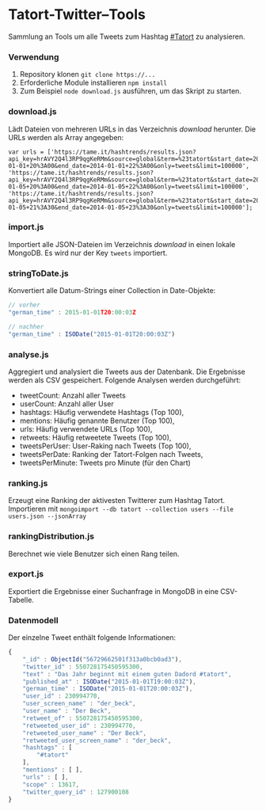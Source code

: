 # Tatort-Twitter–Tools
Sammlung an Tools um alle Tweets zum Hashtag [#Tatort](https://twitter.com/search?f=tweets&vertical=default&q=%23tatort&src=typd) zu analysieren.

### Verwendung
1. Repository klonen `git clone https://...`
2. Erforderliche Module installieren `npm install`
3. Zum Beispiel `node download.js` ausführen, um das Skript zu starten.

### download.js
Lädt Dateien von mehreren URLs in das Verzeichnis *download* herunter. Die URLs werden als Array angegeben:
```
var urls = ['https://tame.it/hashtrends/results.json?api_key=hrAVY2Q4l3RP9qgKeRMm&source=global&term=%23tatort&start_date=2014-01-01+20%3A00&end_date=2014-01-01+22%3A00&only=tweets&limit=100000',
'https://tame.it/hashtrends/results.json?api_key=hrAVY2Q4l3RP9qgKeRMm&source=global&term=%23tatort&start_date=2014-01-05+20%3A00&end_date=2014-01-05+22%3A00&only=tweets&limit=100000',
'https://tame.it/hashtrends/results.json?api_key=hrAVY2Q4l3RP9qgKeRMm&source=global&term=%23tatort&start_date=2014-01-05+21%3A30&end_date=2014-01-05+23%3A30&only=tweets&limit=100000'];

```

### import.js
Importiert alle JSON-Dateien im Verzeichnis *download* in einen lokale MongoDB. Es wird nur der Key `tweets` importiert.

### stringToDate.js
Konvertiert alle Datum-Strings einer Collection in Date-Objekte:

```javascript
// vorher
"german_time" : 2015-01-01T20:00:03Z

// nachher
"german_time" : ISODate("2015-01-01T20:00:03Z")
```

### analyse.js
Aggregiert und analysiert die Tweets aus der Datenbank. Die Ergebnisse werden als CSV gespeichert. Folgende Analysen werden durchgeführt:
- tweetCount: Anzahl aller Tweets
- userCount: Anzahl aller User
- hashtags: Häufig verwendete Hashtags (Top 100),
- mentions: Häufig genannte Benutzer (Top 100),
- urls: Häufig verwendete URLs (Top 100),
- retweets: Häufig retweetete Tweets (Top 100),
- tweetsPerUser: User-Raking nach Tweets (Top 100),
- tweetsPerDate: Ranking der Tatort-Folgen nach Tweets,
- tweetsPerMinute: Tweets pro Minute (für den Chart)

### ranking.js
Erzeugt eine Ranking der aktivesten Twitterer zum Hashtag Tatort. Importieren mit `mongoimport --db tatort --collection users --file users.json --jsonArray`

### rankingDistribution.js
Berechnet wie viele Benutzer sich einen Rang teilen.

### export.js
Exportiert die Ergebnisse einer Suchanfrage in MongoDB in eine CSV-Tabelle.

### Datenmodell
Der einzelne Tweet enthält folgende Informationen:

```javascript
{
	"_id" : ObjectId("56729662501f313a0bcb0ad3"),
	"twitter_id" : 550728175450595300,
	"text" : "Das Jahr beginnt mit einem guten Dadord #tatort",
	"published_at" : ISODate("2015-01-01T19:00:03Z"),
	"german_time" : ISODate("2015-01-01T20:00:03Z"),
	"user_id" : 230994770,
	"user_screen_name" : "der_beck",
	"user_name" : "Der Beck",
	"retweet_of" : 550728175450595300,
	"retweeted_user_id" : 230994770,
	"retweeted_user_name" : "Der Beck",
	"retweeted_user_screen_name" : "der_beck",
	"hashtags" : [
		"#tatort"
	],
	"mentions" : [ ],
	"urls" : [ ],
	"scope" : 13617,
	"twitter_query_id" : 127900108
}
```

